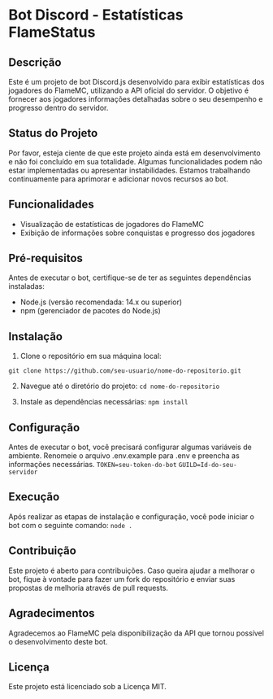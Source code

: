 # Bot Discord - Estatísticas FlameStatus

## Descrição

Este é um projeto de bot Discord.js desenvolvido para exibir estatísticas dos jogadores do FlameMC, utilizando a API oficial do servidor. O objetivo é fornecer aos jogadores informações detalhadas sobre o seu desempenho e progresso dentro do servidor.

## Status do Projeto

Por favor, esteja ciente de que este projeto ainda está em desenvolvimento e não foi concluído em sua totalidade. Algumas funcionalidades podem não estar implementadas ou apresentar instabilidades. Estamos trabalhando continuamente para aprimorar e adicionar novos recursos ao bot.

## Funcionalidades

- Visualização de estatísticas de jogadores do FlameMC
- Exibição de informações sobre conquistas e progresso dos jogadores

## Pré-requisitos

Antes de executar o bot, certifique-se de ter as seguintes dependências instaladas:

- Node.js (versão recomendada: 14.x ou superior)
- npm (gerenciador de pacotes do Node.js)

## Instalação

1. Clone o repositório em sua máquina local:

`git clone https://github.com/seu-usuario/nome-do-repositorio.git`

2. Navegue até o diretório do projeto:
`cd nome-do-repositorio`

3. Instale as dependências necessárias:
`npm install`

## Configuração
Antes de executar o bot, você precisará configurar algumas variáveis de ambiente. Renomeie o arquivo .env.example para .env e preencha as informações necessárias.
`TOKEN=seu-token-do-bot`
`GUILD=Id-do-seu-servidor`

## Execução
Após realizar as etapas de instalação e configuração, você pode iniciar o bot com o seguinte comando:
`node .`

## Contribuição
Este projeto é aberto para contribuições. Caso queira ajudar a melhorar o bot, fique à vontade para fazer um fork do repositório e enviar suas propostas de melhoria através de pull requests.

## Agradecimentos
Agradecemos ao FlameMC pela disponibilização da API que tornou possível o desenvolvimento deste bot.

## Licença
Este projeto está licenciado sob a Licença MIT.
